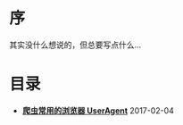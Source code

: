 
序
===

其实没什么想说的，但总要写点什么...

目录
====

* **[爬虫常用的浏览器 UserAgent](http://www.yupae.cn/content/useragent)** 2017-02-04
